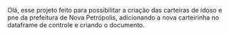 Olá, esse projeto feito para possibilitar a criação das carteiras de idoso e pne da prefeitura de Nova Petrópolis, adicionando a nova carteirinha no dataframe de controle e criando o documento.
